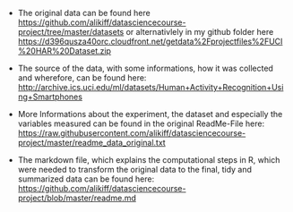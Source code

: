 * The original data can be found here
https://github.com/alikiff/datasciencecourse-project/tree/master/datasets
or alternativlely in my github folder here
https://d396qusza40orc.cloudfront.net/getdata%2Fprojectfiles%2FUCI%20HAR%20Dataset.zip

* The source of the data, with some informations, how it was collected and wherefore, can be found here:
http://archive.ics.uci.edu/ml/datasets/Human+Activity+Recognition+Using+Smartphones

* More Informations about the experiment, the dataset and especially the variables measured can be found in the
original ReadMe-File here:
https://raw.githubusercontent.com/alikiff/datasciencecourse-project/master/readme_data_original.txt 


* The markdown file, which explains the computational steps in R, which were needed to transform the original data
  to the final, tidy and summarized data can be found here:
 https://github.com/alikiff/datasciencecourse-project/blob/master/readme.md
